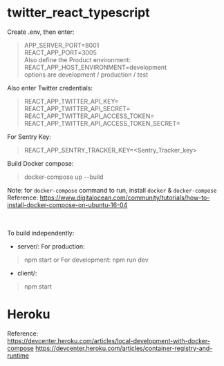 # twitter_react_typescript
Create .env, then enter:
> APP_SERVER_PORT=8001 <br/>
> REACT_APP_PORT=3005 <br/>
Also define the Product environment: <br/>
> REACT_APP_HOST_ENVIRONMENT=development <br/>
options are development / production / test <br/>

Also enter Twitter credentials:
> REACT_APP_TWITTER_API_KEY=<Twitter API key> <br/>
> REACT_APP_TWITTER_API_SECRET=<Twitter API Secret key> <br/>
> REACT_APP_TWITTER_API_ACCESS_TOKEN=<Twitter Access Token> <br/>
> REACT_APP_TWITTER_API_ACCESS_TOKEN_SECRET=<Twitter Access Token Secret> <br/>

For Sentry Key:
> REACT_APP_SENTRY_TRACKER_KEY=<Sentry_Tracker_key>

Build Docker compose:
> docker-compose up --build

Note: for `docker-compose` command to run, install `docker` & `docker-compose`
<br/>Reference:
https://www.digitalocean.com/community/tutorials/how-to-install-docker-compose-on-ubuntu-16-04

<br/><br/>
To build independently:<br/>
- server/:
For production:
> npm start
or
For development:
> npm run dev

- client/:<br/>
> npm start

# Heroku
Reference:<br/>
https://devcenter.heroku.com/articles/local-development-with-docker-compose
https://devcenter.heroku.com/articles/container-registry-and-runtime